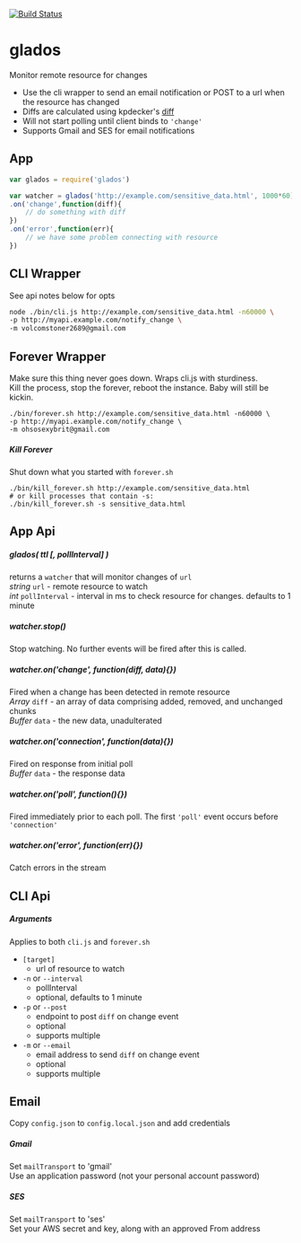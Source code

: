 [![Build Status](https://secure.travis-ci.org/fluffybunnies/glados.png)](http://travis-ci.org/fluffybunnies/glados)

# glados
Monitor remote resource for changes
- Use the cli wrapper to send an email notification or POST to a url when the resource has changed
- Diffs are calculated using kpdecker's [diff](https://www.npmjs.com/package/diff)
- Will not start polling until client binds to `'change'`
- Supports Gmail and SES for email notifications


## App
```javascript
var glados = require('glados')

var watcher = glados('http://example.com/sensitive_data.html', 1000*60)
.on('change',function(diff){
	// do something with diff
})
.on('error',function(err){
	// we have some problem connecting with resource
})
```


## CLI Wrapper
See api notes below for opts
```bash
node ./bin/cli.js http://example.com/sensitive_data.html -n60000 \
-p http://myapi.example.com/notify_change \
-m volcomstoner2689@gmail.com
```


## Forever Wrapper
Make sure this thing never goes down. Wraps cli.js with sturdiness.<br />
Kill the process, stop the forever, reboot the instance. Baby will still be kickin.
```
./bin/forever.sh http://example.com/sensitive_data.html -n60000 \
-p http://myapi.example.com/notify_change \
-m ohsosexybrit@gmail.com
```


##### Kill Forever
Shut down what you started with `forever.sh`
```
./bin/kill_forever.sh http://example.com/sensitive_data.html
# or kill processes that contain -s:
./bin/kill_forever.sh -s sensitive_data.html
```


## App Api

##### glados( ttl [, pollInterval] )
returns a `watcher` that will monitor changes of `url`<br />
_string_ `url` - remote resource to watch<br />
_int_ `pollInterval` - interval in ms to check resource for changes. defaults to 1 minute

##### watcher.stop()
Stop watching. No further events will be fired after this is called.

##### watcher.on('change', function(diff, data){})
Fired when a change has been detected in remote resource<br />
_Array_ `diff` - an array of data comprising added, removed, and unchanged chunks<br />
_Buffer_ `data` - the new data, unadulterated

##### watcher.on('connection', function(data){})
Fired on response from initial poll<br />
_Buffer_ `data` - the response data

##### watcher.on('poll', function(){})
Fired immediately prior to each poll. The first `'poll'` event occurs before `'connection'`

##### watcher.on('error', function(err){})
Catch errors in the stream


## CLI Api

##### Arguments
Applies to both `cli.js` and `forever.sh`
- `[target]`
	- url of resource to watch
- `-n` or `--interval`
	- pollInterval
	- optional, defaults to 1 minute
- `-p` or `--post`
	- endpoint to post `diff` on change event
	- optional
	- supports multiple
- `-m` or `--email`
	- email address to send `diff` on change event
	- optional
	- supports multiple


## Email
Copy `config.json` to `config.local.json` and add credentials

##### Gmail
Set `mailTransport` to 'gmail'<br />
Use an application password (not your personal account password)

##### SES
Set `mailTransport` to 'ses'<br />
Set your AWS secret and key, along with an approved From address




<!--
cd /root
git clone https://github.com/fluffybunnies/glados.git
cd glados
npm install
echo '' > ./config.local.json && vim ./config.local.json

node /root/glados/bin/cli.js http://www.huffingtonpost.com -n5000 \
-m volcomstoner2689@gmail.com --save

node /root/glados/bin/cli.js http://www.huffingtonpost.com -n5000 \
-p http://ace.fabfitfun.com/glados.php

/bin/bash /root/glados/bin/forever.sh http://data.iana.org/TLD/tlds-alpha-by-domain.txt \
-m volcomstoner2689@gmail.com
-->


